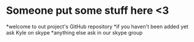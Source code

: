# __Someone put some stuff here <3__

*welcome to out project's GitHub repository
*if you haven't been added yet ask Kyle on skype
*anything else ask in our skype group
